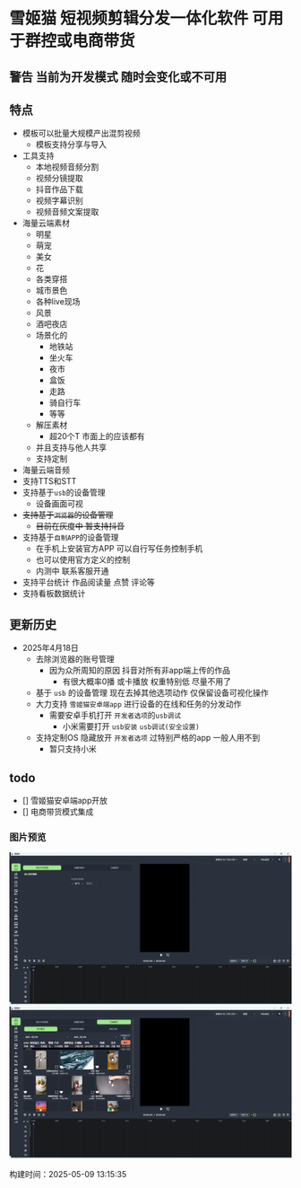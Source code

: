 
# 雪姬猫 短视频剪辑分发一体化软件 可用于群控或电商带货
## 警告 当前为开发模式 随时会变化或不可用

## 特点
- 模板可以批量大规模产出混剪视频
  - 模板支持分享与导入
- 工具支持
  - 本地视频音频分割
  - 视频分镜提取
  - 抖音作品下载
  - 视频字幕识别
  - 视频音频文案提取
- 海量云端素材
  - 明星
  - 萌宠
  - 美女
  - 花
  - 各类穿搭
  - 城市景色
  - 各种live现场
  - 风景
  - 酒吧夜店
  - 场景化的
    - 地铁站
    - 坐火车
    - 夜市
    - 盒饭
    - 走路
    - 骑自行车
    - 等等
  - 解压素材
    - 超20个T 市面上的应该都有
  - 并且支持与他人共享
  - 支持定制
- 海量云端音频
- 支持TTS和STT
- 支持基于`usb`的设备管理
  - 设备画面可视
- ~~支持基于`浏览器`的设备管理~~
  - ~~目前在灰度中 暂支持抖音~~
- 支持基于`自制APP`的设备管理
  - 在手机上安装官方APP 可以自行写任务控制手机
  - 也可以使用官方定义的控制
  - 内测中 联系客服开通
- 支持平台统计 作品阅读量 点赞 评论等
- 支持看板数据统计

## 更新历史
- 2025年4月18日
  - 去除浏览器的账号管理
    - 因为众所周知的原因 抖音对所有非app端上传的作品
      - 有很大概率0播 或卡播放 权重特别低 尽量不用了
  - 基于 `usb` 的设备管理 现在去掉其他选项动作 仅保留设备可视化操作
  - 大力支持 `雪姬猫安卓端app` 进行设备的在线和任务的分发动作
    - 需要安卓手机打开 `开发者选项`的`usb调试`
      - 小米需要打开 `usb安装` `usb调试(安全设置)`
  - 支持定制OS 隐藏放开 `开发者选项` 过特别严格的app 一般人用不到 
    - 暂只支持小米

## todo
- [] 雪姬猫安卓端app开放
- [] 电商带货模式集成


### 图片预览
![img.png](img.png)
![img_1.png](img_1.png)


构建时间：<!--BUILD_TIME-->2025-05-09 13:15:35<!--/BUILD_TIME-->
